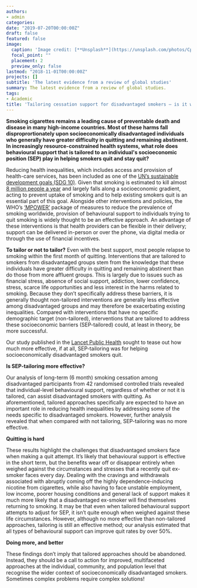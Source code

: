 ```yaml
--- 
authors:
- admin
categories: 
date: "2019-07-20T00:00:00Z"
draft: false 
featured: false
image:
  caption: 'Image credit: [**Unsplash**](https://unsplash.com/photos/CpkOjOcXdUY)'
  focal_point: ""
  placement: 2
  preview_only: false 
lastmod: "2018-11-01T00:00:00Z"  
projects: [] 
subtitle: 'The latest evidence from a review of global studies'
summary: The latest evidence from a review of global studies.
tags: 
- Academic
title: 'Tailoring cessation support for disadvantaged smokers – is it working?'
---
```

  
**Smoking cigarettes remains a leading cause of preventable death and disease in many high-income countries. Most of these harms fall disproprortionately upon socioeconomically disadvantaged individuals who generally have greater difficulty in quitting and remaining abstinent. In increasingly resource-constrained health systems, what role does behavioural support that is tailored to an individual's socioeconomic position (SEP) play in helping smokers quit and stay quit?**  
  
Reducing health inequalities, which includes access and provision of health-care services, has been included as one of the [UN’s sustainable development goals (SDG 10)](https://www.undp.org/content/undp/en/home/sustainable-development-goals/goal-10-reduced-inequalities.html). Given that smoking is estimated to kill almost [8 million people a year](https://www.who.int/news-room/fact-sheets/detail/tobacco) and largely falls along a socioeconomic gradient, acting to prevent uptake of smoking and to help existing smokers quit is an essential part of this goal. Alongside other interventions and policies, the WHO’s [‘MPOWER’](https://www.who.int/tobacco/mpower/en/) package of measures to reduce the prevalence of smoking worldwide, provision of behavioural support to individuals trying to quit smoking is widely thought to be an effective approach. An advantage of these interventions is that health providers can be flexible in their delivery; support can be delivered in-person or over the phone, via digital media or through the use of financial incentives.

**To tailor or not to tailor?**
                                                                                        Even with the best support, most people relapse to smoking within the first month of quitting. Interventions that are tailored to smokers from disadvantaged groups stem from the knowledge that these individuals have greater difficulty in quitting and remaining abstinent than do those from more affluent groups. This is largely due to issues such as financial stress, absence of social support, addiction, lower confidence, stress, scarce life opportunities and less interest in the harms related to smoking. Because they don’t specifically address these barriers, it is generally thought non-tailored interventions are generally less effective among disadvantaged groups and may therefore be exacerbating existing inequalities. Compared with interventions that have no specific demographic target (non-tailored), interventions that are tailored to address these socioeconomic barriers (SEP-tailored) could, at least in theory, be more successful. 
                                                                                        
Our study published in the [Lancet Public Health](https://www.thelancet.com/journals/lanpub/home) sought to tease out how much more effective, if at all, SEP-tailoring was for helping socioeconomically disadvantaged smokers quit.      

**Is SEP-tailoring more effective?**

Our analysis of long-term (6 month) smoking cessation among disadvantaged participants from 42 randomised controlled trials revealed that individual-level behavioural support, regardless of whether or not it is tailored, can assist disadvantaged smokers with quitting. As aforementioned, tailored approaches specifically are expected to have an important role in reducing health inequalities by addressing some of the needs specific to disadvantaged smokers. However, further analysis revealed that when compared with not tailoring, SEP-tailoring was no more effective.  
                                                                                        
**Quitting is hard**

These results highlight the challenges that disadvantaged smokers face when making a quit attempt. It’s likely that behavioural support is effective in the short term, but the benefits wear off or disappear entirely when weighed against the circumstances and stresses that a recently quit ex-smoker faces every day. Dealing with the cravings and withdrawals associated with abruptly coming off the highly dependence-inducing nicotine from cigarettes, while also having to face unstable employment, low income, poorer housing conditions and general lack of support makes it much more likely that a disadvantaged ex-smoker will find themselves returning to smoking. It may be that even when tailored behavioural support attempts to adjust for SEP, it isn’t quite enough when weighed against these life circumstances. However, although no more effective than non-tailored approaches, tailoring is still an effective method; our analysis estimated that all types of behavioural support can improve quit rates by over 50%. 

**Doing more, and better**

These findings don’t imply that tailored approaches should be abandoned. Instead, they should be a call to action for improved, multifaceted approaches at the individual, community, and population level that recognise the wider context of socioeconomically disadvantaged smokers. Sometimes complex problems require complex solutions! 
